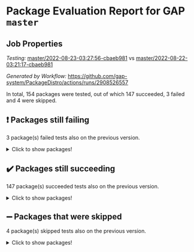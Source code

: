# Package Evaluation Report for GAP `master`

## Job Properties

*Testing:* [master/2022-08-23-03:27:56-cbaeb981](https://github.com/gap-system/PackageDistro/blob/data/reports/master/2022-08-23-03:27:56-cbaeb981) vs [master/2022-08-22-03:21:17-cbaeb981](https://github.com/gap-system/PackageDistro/blob/data/reports/master/2022-08-22-03:21:17-cbaeb981)

*Generated by Workflow:* https://github.com/gap-system/PackageDistro/actions/runs/2908526557

In total, 154 packages were tested, out of which 147 succeeded, 3 failed and 4 were skipped.

## :exclamation: Packages still failing

3 package(s) failed tests also on the previous version.
<details><summary>Click to show packages!</summary>

- francy 1.2.4 [(failure)](https://github.com/gap-system/PackageDistro/runs/7965153898?check_suite_focus=true)
- packagemanager 1.3 [(failure)](https://github.com/gap-system/PackageDistro/runs/7965157361?check_suite_focus=true)
- recog 1.3.2 [(failure)](https://github.com/gap-system/PackageDistro/runs/7965158292?check_suite_focus=true)
</details>

## :heavy_check_mark: Packages still succeeding

147 package(s) succeeded tests also on the previous version.
<details><summary>Click to show packages!</summary>

- 4ti2interface 2022.08-03 [(success)](https://github.com/gap-system/PackageDistro/runs/7965151267?check_suite_focus=true)
- ace 5.5 [(success)](https://github.com/gap-system/PackageDistro/runs/7965151328?check_suite_focus=true)
- aclib 1.3.2 [(success)](https://github.com/gap-system/PackageDistro/runs/7965151365?check_suite_focus=true)
- agt 0.2 [(success)](https://github.com/gap-system/PackageDistro/runs/7965151408?check_suite_focus=true)
- alnuth 3.2.1 [(success)](https://github.com/gap-system/PackageDistro/runs/7965151445?check_suite_focus=true)
- anupq 3.2.6 [(success)](https://github.com/gap-system/PackageDistro/runs/7965151492?check_suite_focus=true)
- atlasrep 2.1.4 [(success)](https://github.com/gap-system/PackageDistro/runs/7965151539?check_suite_focus=true)
- autodoc 2022.07.10 [(success)](https://github.com/gap-system/PackageDistro/runs/7965151597?check_suite_focus=true)
- automata 1.15 [(success)](https://github.com/gap-system/PackageDistro/runs/7965151672?check_suite_focus=true)
- automgrp 1.3.2 [(success)](https://github.com/gap-system/PackageDistro/runs/7965151737?check_suite_focus=true)
- autpgrp 1.11 [(success)](https://github.com/gap-system/PackageDistro/runs/7965151821?check_suite_focus=true)
- cap 2022.08-05 [(success)](https://github.com/gap-system/PackageDistro/runs/7965151890?check_suite_focus=true)
- caratinterface 2.3.4 [(success)](https://github.com/gap-system/PackageDistro/runs/7965151971?check_suite_focus=true)
- cddinterface 2022.08.11 [(success)](https://github.com/gap-system/PackageDistro/runs/7965152045?check_suite_focus=true)
- circle 1.6.5 [(success)](https://github.com/gap-system/PackageDistro/runs/7965152103?check_suite_focus=true)
- classicpres 1.22 [(success)](https://github.com/gap-system/PackageDistro/runs/7965152163?check_suite_focus=true)
- cohomolo 1.6.10 [(success)](https://github.com/gap-system/PackageDistro/runs/7965152213?check_suite_focus=true)
- congruence 1.2.4 [(success)](https://github.com/gap-system/PackageDistro/runs/7965152263?check_suite_focus=true)
- corelg 1.56 [(success)](https://github.com/gap-system/PackageDistro/runs/7965152309?check_suite_focus=true)
- crime 1.6 [(success)](https://github.com/gap-system/PackageDistro/runs/7965152373?check_suite_focus=true)
- crisp 1.4.5 [(success)](https://github.com/gap-system/PackageDistro/runs/7965152441?check_suite_focus=true)
- crypting 0.10 [(success)](https://github.com/gap-system/PackageDistro/runs/7965152528?check_suite_focus=true)
- cryst 4.1.25 [(success)](https://github.com/gap-system/PackageDistro/runs/7965152603?check_suite_focus=true)
- crystcat 1.1.10 [(success)](https://github.com/gap-system/PackageDistro/runs/7965152682?check_suite_focus=true)
- ctbllib 1.3.4 [(success)](https://github.com/gap-system/PackageDistro/runs/7965152738?check_suite_focus=true)
- cubefree 1.19 [(success)](https://github.com/gap-system/PackageDistro/runs/7965152785?check_suite_focus=true)
- curlinterface 2.2.3 [(success)](https://github.com/gap-system/PackageDistro/runs/7965152842?check_suite_focus=true)
- cvec 2.7.6 [(success)](https://github.com/gap-system/PackageDistro/runs/7965152890?check_suite_focus=true)
- datastructures 0.2.7 [(success)](https://github.com/gap-system/PackageDistro/runs/7965152972?check_suite_focus=true)
- deepthought 1.0.5 [(success)](https://github.com/gap-system/PackageDistro/runs/7965153031?check_suite_focus=true)
- design 1.7 [(success)](https://github.com/gap-system/PackageDistro/runs/7965153095?check_suite_focus=true)
- difsets 2.3.1 [(success)](https://github.com/gap-system/PackageDistro/runs/7965153144?check_suite_focus=true)
- digraphs 1.5.3 [(success)](https://github.com/gap-system/PackageDistro/runs/7965153208?check_suite_focus=true)
- edim 1.3.5 [(success)](https://github.com/gap-system/PackageDistro/runs/7965153280?check_suite_focus=true)
- example 4.3.2 [(success)](https://github.com/gap-system/PackageDistro/runs/7965153341?check_suite_focus=true)
- examplesforhomalg 2022.08-02 [(success)](https://github.com/gap-system/PackageDistro/runs/7965153387?check_suite_focus=true)
- factint 1.6.3 [(success)](https://github.com/gap-system/PackageDistro/runs/7965153435?check_suite_focus=true)
- ferret 1.0.8 [(success)](https://github.com/gap-system/PackageDistro/runs/7965153484?check_suite_focus=true)
- fga 1.4.0 [(success)](https://github.com/gap-system/PackageDistro/runs/7965153532?check_suite_focus=true)
- fining 1.5 [(success)](https://github.com/gap-system/PackageDistro/runs/7965153586?check_suite_focus=true)
- float 1.0.3 [(success)](https://github.com/gap-system/PackageDistro/runs/7965153660?check_suite_focus=true)
- format 1.4.3 [(success)](https://github.com/gap-system/PackageDistro/runs/7965153715?check_suite_focus=true)
- forms 1.2.8 [(success)](https://github.com/gap-system/PackageDistro/runs/7965153752?check_suite_focus=true)
- fplsa 1.2.5 [(success)](https://github.com/gap-system/PackageDistro/runs/7965153806?check_suite_focus=true)
- fr 2.4.10 [(success)](https://github.com/gap-system/PackageDistro/runs/7965153850?check_suite_focus=true)
- fwtree 1.3 [(success)](https://github.com/gap-system/PackageDistro/runs/7965153959?check_suite_focus=true)
- gapdoc 1.6.6 [(success)](https://github.com/gap-system/PackageDistro/runs/7965154013?check_suite_focus=true)
- gauss 2022.08-04 [(success)](https://github.com/gap-system/PackageDistro/runs/7965154062?check_suite_focus=true)
- gaussforhomalg 2022.08-02 [(success)](https://github.com/gap-system/PackageDistro/runs/7965154119?check_suite_focus=true)
- gbnp 1.0.5 [(success)](https://github.com/gap-system/PackageDistro/runs/7965154169?check_suite_focus=true)
- generalizedmorphismsforcap 2022.05-01 [(success)](https://github.com/gap-system/PackageDistro/runs/7965154217?check_suite_focus=true)
- genss 1.6.7 [(success)](https://github.com/gap-system/PackageDistro/runs/7965154256?check_suite_focus=true)
- gradedmodules 2022.08-02 [(success)](https://github.com/gap-system/PackageDistro/runs/7965154297?check_suite_focus=true)
- gradedringforhomalg 2022.08-02 [(success)](https://github.com/gap-system/PackageDistro/runs/7965154346?check_suite_focus=true)
- grape 4.8.5 [(success)](https://github.com/gap-system/PackageDistro/runs/7965154436?check_suite_focus=true)
- groupoids 1.71 [(success)](https://github.com/gap-system/PackageDistro/runs/7965154483?check_suite_focus=true)
- grpconst 2.6.2 [(success)](https://github.com/gap-system/PackageDistro/runs/7965154532?check_suite_focus=true)
- guarana 0.96.3 [(success)](https://github.com/gap-system/PackageDistro/runs/7965154589?check_suite_focus=true)
- guava 3.16 [(success)](https://github.com/gap-system/PackageDistro/runs/7965154634?check_suite_focus=true)
- hap 1.47 [(success)](https://github.com/gap-system/PackageDistro/runs/7965154675?check_suite_focus=true)
- hapcryst 0.1.15 [(success)](https://github.com/gap-system/PackageDistro/runs/7965154741?check_suite_focus=true)
- hecke 1.5.3 [(success)](https://github.com/gap-system/PackageDistro/runs/7965154812?check_suite_focus=true)
- help 3.5 [(success)](https://github.com/gap-system/PackageDistro/runs/7965154885?check_suite_focus=true)
- homalg 2022.08-03 [(success)](https://github.com/gap-system/PackageDistro/runs/7965154958?check_suite_focus=true)
- homalgtocas 2022.08-02 [(success)](https://github.com/gap-system/PackageDistro/runs/7965155000?check_suite_focus=true)
- idrel 2.44 [(success)](https://github.com/gap-system/PackageDistro/runs/7965155073?check_suite_focus=true)
- images 1.3.1 [(success)](https://github.com/gap-system/PackageDistro/runs/7965155127?check_suite_focus=true)
- intpic 0.3.0 [(success)](https://github.com/gap-system/PackageDistro/runs/7965155166?check_suite_focus=true)
- io 4.7.2 [(success)](https://github.com/gap-system/PackageDistro/runs/7965155206?check_suite_focus=true)
- io_forhomalg 2022.08-03 [(success)](https://github.com/gap-system/PackageDistro/runs/7965155248?check_suite_focus=true)
- irredsol 1.4.3 [(success)](https://github.com/gap-system/PackageDistro/runs/7965155295?check_suite_focus=true)
- json 2.1.0 [(success)](https://github.com/gap-system/PackageDistro/runs/7965155329?check_suite_focus=true)
- jupyterkernel 1.4.1 [(success)](https://github.com/gap-system/PackageDistro/runs/7965155392?check_suite_focus=true)
- jupyterviz 1.5.6 [(success)](https://github.com/gap-system/PackageDistro/runs/7965155456?check_suite_focus=true)
- kan 1.34 [(success)](https://github.com/gap-system/PackageDistro/runs/7965155564?check_suite_focus=true)
- kbmag 1.5.9 [(success)](https://github.com/gap-system/PackageDistro/runs/7965155670?check_suite_focus=true)
- laguna 3.9.5 [(success)](https://github.com/gap-system/PackageDistro/runs/7965155753?check_suite_focus=true)
- liealgdb 2.2.1 [(success)](https://github.com/gap-system/PackageDistro/runs/7965155840?check_suite_focus=true)
- liepring 2.7 [(success)](https://github.com/gap-system/PackageDistro/runs/7965155923?check_suite_focus=true)
- liering 2.4.2 [(success)](https://github.com/gap-system/PackageDistro/runs/7965156010?check_suite_focus=true)
- linearalgebraforcap 2022.08-03 [(success)](https://github.com/gap-system/PackageDistro/runs/7965156088?check_suite_focus=true)
- localizeringforhomalg 2022.08-02 [(success)](https://github.com/gap-system/PackageDistro/runs/7965156182?check_suite_focus=true)
- loops 3.4.2 [(success)](https://github.com/gap-system/PackageDistro/runs/7965156246?check_suite_focus=true)
- lpres 1.0.3 [(success)](https://github.com/gap-system/PackageDistro/runs/7965156306?check_suite_focus=true)
- majoranaalgebras 1.4 [(success)](https://github.com/gap-system/PackageDistro/runs/7965156368?check_suite_focus=true)
- mapclass 1.4.5 [(success)](https://github.com/gap-system/PackageDistro/runs/7965156428?check_suite_focus=true)
- matgrp 0.70 [(success)](https://github.com/gap-system/PackageDistro/runs/7965156482?check_suite_focus=true)
- matricesforhomalg 2022.08-02 [(success)](https://github.com/gap-system/PackageDistro/runs/7965156547?check_suite_focus=true)
- modisom 2.5.3 [(success)](https://github.com/gap-system/PackageDistro/runs/7965156626?check_suite_focus=true)
- modulepresentationsforcap 2022.08-02 [(success)](https://github.com/gap-system/PackageDistro/runs/7965156674?check_suite_focus=true)
- modules 2022.08-03 [(success)](https://github.com/gap-system/PackageDistro/runs/7965156715?check_suite_focus=true)
- monoidalcategories 2022.08-03 [(success)](https://github.com/gap-system/PackageDistro/runs/7965156776?check_suite_focus=true)
- nconvex 2020.11-04 [(success)](https://github.com/gap-system/PackageDistro/runs/7965156830?check_suite_focus=true)
- nilmat 1.4.2 [(success)](https://github.com/gap-system/PackageDistro/runs/7965156914?check_suite_focus=true)
- nock 1.5 [(success)](https://github.com/gap-system/PackageDistro/runs/7965156984?check_suite_focus=true)
- normalizinterface 1.3.4 [(success)](https://github.com/gap-system/PackageDistro/runs/7965157024?check_suite_focus=true)
- nq 2.5.8 [(success)](https://github.com/gap-system/PackageDistro/runs/7965157098?check_suite_focus=true)
- numericalsgps 1.3.1 [(success)](https://github.com/gap-system/PackageDistro/runs/7965157150?check_suite_focus=true)
- openmath 11.5.1 [(success)](https://github.com/gap-system/PackageDistro/runs/7965157201?check_suite_focus=true)
- orb 4.8.5 [(success)](https://github.com/gap-system/PackageDistro/runs/7965157272?check_suite_focus=true)
- patternclass 2.4.2 [(success)](https://github.com/gap-system/PackageDistro/runs/7965157451?check_suite_focus=true)
- permut 2.0.4 [(success)](https://github.com/gap-system/PackageDistro/runs/7965157554?check_suite_focus=true)
- polenta 1.3.10 [(success)](https://github.com/gap-system/PackageDistro/runs/7965157649?check_suite_focus=true)
- polymaking 0.8.6 [(success)](https://github.com/gap-system/PackageDistro/runs/7965157737?check_suite_focus=true)
- primgrp 3.4.2 [(success)](https://github.com/gap-system/PackageDistro/runs/7965157820?check_suite_focus=true)
- profiling 2.5.0 [(success)](https://github.com/gap-system/PackageDistro/runs/7965157873?check_suite_focus=true)
- qpa 1.34 [(success)](https://github.com/gap-system/PackageDistro/runs/7965157949?check_suite_focus=true)
- quagroup 1.8.3 [(success)](https://github.com/gap-system/PackageDistro/runs/7965158018?check_suite_focus=true)
- radiroot 2.9 [(success)](https://github.com/gap-system/PackageDistro/runs/7965158073?check_suite_focus=true)
- rcwa 4.7.0 [(success)](https://github.com/gap-system/PackageDistro/runs/7965158147?check_suite_focus=true)
- rds 1.8 [(success)](https://github.com/gap-system/PackageDistro/runs/7965158200?check_suite_focus=true)
- repndecomp 1.2.1 [(success)](https://github.com/gap-system/PackageDistro/runs/7965158348?check_suite_focus=true)
- repsn 3.1.0 [(success)](https://github.com/gap-system/PackageDistro/runs/7965158417?check_suite_focus=true)
- resclasses 4.7.3 [(success)](https://github.com/gap-system/PackageDistro/runs/7965158480?check_suite_focus=true)
- ringsforhomalg 2022.08-03 [(success)](https://github.com/gap-system/PackageDistro/runs/7965158529?check_suite_focus=true)
- sco 2022.08-02 [(success)](https://github.com/gap-system/PackageDistro/runs/7965158615?check_suite_focus=true)
- scscp 2.3.1 [(success)](https://github.com/gap-system/PackageDistro/runs/7965158675?check_suite_focus=true)
- semigroups 5.0.2 [(success)](https://github.com/gap-system/PackageDistro/runs/7965158737?check_suite_focus=true)
- sglppow 2.2 [(success)](https://github.com/gap-system/PackageDistro/runs/7965158807?check_suite_focus=true)
- sgpviz 0.999.5 [(success)](https://github.com/gap-system/PackageDistro/runs/7965158880?check_suite_focus=true)
- simpcomp 2.1.14 [(success)](https://github.com/gap-system/PackageDistro/runs/7965158953?check_suite_focus=true)
- singular 2020.12.18 [(success)](https://github.com/gap-system/PackageDistro/runs/7965159017?check_suite_focus=true)
- sla 1.5.3 [(success)](https://github.com/gap-system/PackageDistro/runs/7965159080?check_suite_focus=true)
- smallgrp 1.5 [(success)](https://github.com/gap-system/PackageDistro/runs/7965159153?check_suite_focus=true)
- smallsemi 0.6.13 [(success)](https://github.com/gap-system/PackageDistro/runs/7965159214?check_suite_focus=true)
- sonata 2.9.4 [(success)](https://github.com/gap-system/PackageDistro/runs/7965159292?check_suite_focus=true)
- sophus 1.27 [(success)](https://github.com/gap-system/PackageDistro/runs/7965159361?check_suite_focus=true)
- spinsym 1.5.2 [(success)](https://github.com/gap-system/PackageDistro/runs/7965159445?check_suite_focus=true)
- standardff 0.9.4 [(success)](https://github.com/gap-system/PackageDistro/runs/7965159522?check_suite_focus=true)
- symbcompcc 1.3.2 [(success)](https://github.com/gap-system/PackageDistro/runs/7965159603?check_suite_focus=true)
- thelma 1.3 [(success)](https://github.com/gap-system/PackageDistro/runs/7965159680?check_suite_focus=true)
- tomlib 1.2.9 [(success)](https://github.com/gap-system/PackageDistro/runs/7965159766?check_suite_focus=true)
- toolsforhomalg 2022.08-02 [(success)](https://github.com/gap-system/PackageDistro/runs/7965159858?check_suite_focus=true)
- toric 1.9.5 [(success)](https://github.com/gap-system/PackageDistro/runs/7965159938?check_suite_focus=true)
- toricvarieties 2022.07.13 [(success)](https://github.com/gap-system/PackageDistro/runs/7965160027?check_suite_focus=true)
- transgrp 3.6.3 [(success)](https://github.com/gap-system/PackageDistro/runs/7965160083?check_suite_focus=true)
- ugaly 4.0.3 [(success)](https://github.com/gap-system/PackageDistro/runs/7965160161?check_suite_focus=true)
- unipot 1.5 [(success)](https://github.com/gap-system/PackageDistro/runs/7965160221?check_suite_focus=true)
- unitlib 4.1.0 [(success)](https://github.com/gap-system/PackageDistro/runs/7965160354?check_suite_focus=true)
- utils 0.76 [(success)](https://github.com/gap-system/PackageDistro/runs/7965160427?check_suite_focus=true)
- uuid 0.7 [(success)](https://github.com/gap-system/PackageDistro/runs/7965160496?check_suite_focus=true)
- walrus 0.9991 [(success)](https://github.com/gap-system/PackageDistro/runs/7965160559?check_suite_focus=true)
- wedderga 4.10.2 [(success)](https://github.com/gap-system/PackageDistro/runs/7965160615?check_suite_focus=true)
- xmod 2.88 [(success)](https://github.com/gap-system/PackageDistro/runs/7965160684?check_suite_focus=true)
- xmodalg 1.22 [(success)](https://github.com/gap-system/PackageDistro/runs/7965160762?check_suite_focus=true)
- yangbaxter 0.10.1 [(success)](https://github.com/gap-system/PackageDistro/runs/7965160835?check_suite_focus=true)
- zeromqinterface 0.14 [(success)](https://github.com/gap-system/PackageDistro/runs/7965160884?check_suite_focus=true)
</details>

## :heavy_minus_sign: Packages that were skipped

4 package(s) skipped tests also on the previous version.
<details><summary>Click to show packages!</summary>

- browse 1.8.14 [(skipped)](https://github.com/gap-system/PackageDistro/runs/7965039923?check_suite_focus=true)
- itc 1.5.1 [(skipped)](https://github.com/gap-system/PackageDistro/runs/7965039923?check_suite_focus=true)
- polycyclic 2.16 [(skipped)](https://github.com/gap-system/PackageDistro/runs/7965039923?check_suite_focus=true)
- xgap 4.31 [(skipped)](https://github.com/gap-system/PackageDistro/runs/7965039923?check_suite_focus=true)
</details>

